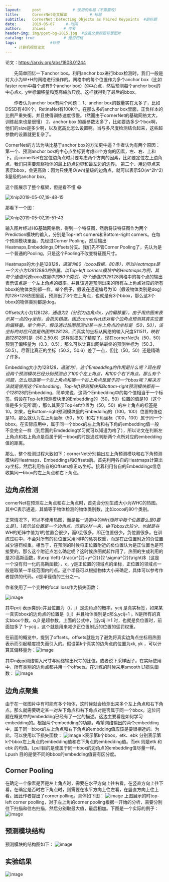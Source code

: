 ```yaml
---
layout:     post              # 使用的布局（不需要改）
title:      CornerNet论文解读          # 标题
subtitle:   CornerNet：Detecting Objects as Paired Keypoints  #副标题
date:       2019-05-07     # 时间
author:     zhiwei        # 作者
header-img: img/post-bg-2015.jpg  #这篇文章标题背景图片
catalog: true             # 是否归档
tags:               #标签
    - 计算机视觉论文
---
```


论文：<https://arxiv.org/abs/1808.01244>

&emsp;&emsp;先简单回忆一下anchor box。利用anchor box进行bbox检测时，我们一般是对大小为W*H的网格进行操作的。网格中的每个位置作为多个anchor box（比如faster rcnn中每个点有9个anchor box）的中心点，然后预测每个anchor box的中心点x，y坐标偏移量和宽高缩放尺度。这样就得到了最后的bbox。

&emsp;&emsp;作者认为anchor box有两个问题：
1、anchor box的数量实在太多了，比如DSSD有40K个，RetinaNet有100K个。在那么多的anchor box里面，正负样本的比例严重失衡。并且使得训练速度很慢。（然而由于cornerNet的基础网络太大，训练起来也是很慢）
2、anchor box 的超参数太多了，比如要选多少个box啊，他们的size是多少啊，以及宽高比怎么设置啊。当与多尺度检测结合起来，这些超参数的设置就更复杂了。

CornerNet的方法为啥比基于anchor box的方法更牛逼？作者认为有两个原因：
第一个、预测anchor box的中心点坐标要考虑四个方向的因素，左、右、上和下。而cornerNet在定位边角点时只要考虑两个方向的因素，比如要定位左上边角点，我们只需要观察物体的最上边点边界和最左边的边界。
第二个、用边界点来表示bbox，会更高效：因为只使用$O(wh)$量级的边角点，就可以表示$O(w^2h^2) $量级的anchor box。



这个图展示了整个框架，但是看不懂 😂

![Xnip2019-05-07_19-48-15](http://wx4.sinaimg.cn/mw690/007ccxpDgy1g2szvm93s6j30uk0g7gtt.jpg)

那看下一个图：

![Xnip2019-05-07_19-51-43](http://wx4.sinaimg.cn/mw690/007ccxpDgy1g2szx62ovzj311z09m0yi.jpg)

输入图片经过HG基础网络后，得到一个特征图，然后将该特征图作为两个Prediction模块的输入，分别是Top-left corners和Bottom-right corners。在每个预测模块里面，先经过Corner Pooling，然后输出Heatmaps,Embeddings,Offsets分支。我们先不管Corner Pooling了，先认为是一个普通的Pooling，只是这个Pooling不改变特征图尺寸。

Heatmaps的大小是128*128，通道为80（coco数据，80类），所以Heatmaps是一个大小为128*128*80的张量。以Top-left corners模块中的Heatmaps为例，其每个通道代表coco数据中的80个类别，每个通道的128*128网格中的每个点的输出表示该点是一个左上角点的概率。并且该通道预测出来的所有左上角点对应的所有bbox的物体类别都一样。举个例子，假设在通道编号为10（假设物体类别是dog）的128*128热图里面，预测出了3个左上角点，也就是有3个bbox，那么这3个bbox的物体类别都是dog。

Offsets大小为128*128，通道为2（分别为边角点x，y的偏移量）。由于用热图来表示某一点的xy坐标，会损失精度。因此cornerNet还对每个边角点预测其真实位置的偏移量。举个例子，假设通过热图预测出某一左上角点的坐标是（50，50），该坐标的对应尺度是热图的128*128，而真实的坐标从网络的输入尺度511*511，映射到128*128时是（50.2,50.6）这样就损失了精度了。现在cornerNet为（50，50）预测了偏移量为（0.3，0.5），那么可以计算出网络最终的预测坐标为（50.3，50.5）。尽管比真正的坐标（50.2，50.6）差了一点，但比（50，50）还是精确了许多。

Embedding大小为128*128，通道为1。这个Embedding的作用是什么呢？现在假设两个预测模块已经分别预测出了100个左上角点，和100个右下角点。那么有个问题，怎么知道哪一个左上角点和哪一个右上角点是属于同一个bbox呢？解决方法就是使用这个Embedding。Top-left预测模块和Bottom-right预测模块都有一个128*128的Embedding，简单来说，这两个Embedding中的每个值相当于一个标签。假设在Top-left预测模块里的Embedding的（50，50）位置的值是10（这个值是多少无所谓），那么其表示Top-left位置为（50，50）的左上角点的标签是10。如果，在Bottom-right预测模块里的Embedding的（100，100）位置的值也是10。那么就认为左上角坐标（50，50）和右下角坐标（100，100）属于同一个bbox。在实际应用中，属于同一个bbox的左上角和右下角的embedding值一般不会完全一样（到后面的Emdedding学习就可以知道为啥了），所以论文在判断左上角点和右上角点是否属于同一bbox的时是通过判断两个点所对应的embedding值的距离。

那么，整个检测过程大致如下：cornerNet分别输出左上角预测模块和右下角预测模块的Heatmaps、Embeddings和Offsets后。首先利用各自的Heatmaps计算出xy坐标，然后利用各自的Offsets修正xy坐标。接着利用各自的Embeddings信息收集同一bbox的左上角点和右下角点。

## 边角点检测
cornerNet在预测左上角点和右上角点时，首先会分别生成大小为W*H*C的热图。其中C表示通道，其值等于物体检测的物体类别数，比如coco的80个类别。

正常情况下，可以不使用热图，而是每一通道中的W*H矩阵中每个位置要么是0要么是1，1表示该位置是一个边角点。但是这样一来，由于bbox比较少，也就是在W*H的矩阵中值为1的位置会很少，而0会很多。即正位置很少，负位置很多。在训练过程中，不会对所有的负位置采用同样的惩罚权重，而是在正位置附近的负位置减少惩罚权重。相当于，在预测的时候将正位置附近的负位置认为是正位置也是可接受的。那么这个附近点怎么确定呢？这时候热图就起作用了。热图的生成利用的是2D高斯函数，$\exp \left(-\frac{x^{2}+y^{2}}{2 \sigma^{2}}\right)$（这是一个没有归一化的高斯函数），x，y是正位置的领域点的坐标，正位置的领域点一般是取某一半径范围内的点。这个半径可以根据物体大小来确定，具体可以参考作者提供的代码。$\sigma$是半径值的三分之一。

作者使用了一个变种的focal loss作为损失函数：

![image](http://wx3.sinaimg.cn/mw690/007ccxpDgy1g2szzmd5a4j30gp02hwep.jpg)

其中pcij 表示类别c并且位置为（i，j）是边角点的概率。ycij 是真实标签，如果某一真实bbox的边角点的位置是（i,j）并且物体类别是c那么ycij=1 。N是所有的真实bbox个数。α,β 是超参数。上面的公式中，当ycij !=1 时，也就是负位置时，前面加多了 1−ycij ，这个就是用来减少正位置附近的位置的惩罚权重。

在前面的概览中，提到了offsets。offsets就是为了避免将真实边角点坐标用热图表示而引起精度损失而引入的。假设第k个真实的边角点的位置为xk, yk ，可以计算其偏移量为：![image](http://ws3.sinaimg.cn/mw690/007ccxpDgy1g2t0211j2cj30bh02daa1.jpg)

其中n表示网络输入尺寸与网络输出尺寸的比值，或者说下采样因子。在实际使用中，所有类别的边角点都共用一个offsets。在训练的时候采用smooth L1损失函数：
![image](http://ws2.sinaimg.cn/mw690/007ccxpDgy1g2t037lipgj30cb02i0ss.jpg)

## 边角点聚集
由于在一张图片中有可能有多个物体，这时候就会检测出来多个左上角点和右下角点。那么就需要确定某一对左下角点和右下角点对是否属于同一个bbox。这位问题在概览中的embedding已经有了一定的描述。这边主要看是如何学习embedding的。根据两个embedding的功能，希望网络输出的两个embedding中，属于同一bbox的左上角点和右下角点的embdding值应该是要很相近的。为此，可以使用以下损失函数：
![image](http://wx4.sinaimg.cn/mw690/007ccxpDgy1g2t03vnpy0j30gs07taan.jpg)
k表示第k个bbox，etk、ebk  分别表示第k个bbox左上角点的embedding值和右下角点的embedding值。而ek 则是etk 和ebk 的均值。Lpull目的是使属于同一bbox的边角点的embedding值尽量一样。Lpush 目的是使不同的bbox的embedding值要有区分度。

## Corner Pooling
在确定一个像素是否是左上角点时，需要在水平方向上往右看，在竖直方向上往下看。在确定是否时右下角点时，则需要在水平方向上往左看，在竖直方向上往上看。因此作者提出了corner polling。具体如下图：
![image](http://ws1.sinaimg.cn/mw690/007ccxpDgy1g2t063a56bj30na0d5jtu.jpg)
上图展示的时top-left corner poolling，对于左上角的corner pooling根据一开始的分析，需要分别往下扫描和往右扫描，然后分别取最大值，最后相加。下图是一个实际的例子：
![image](http://ws1.sinaimg.cn/mw690/007ccxpDgy1g2t06nvq7oj30mt09kq43.jpg)

## 预测模块结构
预测模块的结构图如下：
![image](http://ws4.sinaimg.cn/mw690/007ccxpDgy1g2t078kfcuj30uc0bfdhu.jpg)

## 实验结果
![image](http://ws3.sinaimg.cn/mw690/007ccxpDgy1g2t07vwf6kj31260grk0g.jpg)